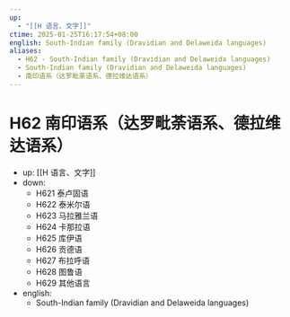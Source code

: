 ```yaml
---
up:
  - "[[H 语言、文字]]"
ctime: 2025-01-25T16:17:54+08:00
english: South-Indian family (Dravidian and Delaweida languages)
aliases:
  - H62 - South-Indian family (Dravidian and Delaweida languages)
  - South-Indian family (Dravidian and Delaweida languages)
  - 南印语系（达罗毗荼语系、德拉维达语系）
---
```


# H62 南印语系（达罗毗荼语系、德拉维达语系）

- up: [[H 语言、文字]]
- down:
	- H621 泰卢固语
	- H622 泰米尔语
	- H623 马拉雅兰语
	- H624 卡那拉语
	- H625 库伊语
	- H626 贡德语
	- H627 布拉呼语
	- H628 图鲁语
	- H629 其他语言
- english:
	- South-Indian family (Dravidian and Delaweida languages)
